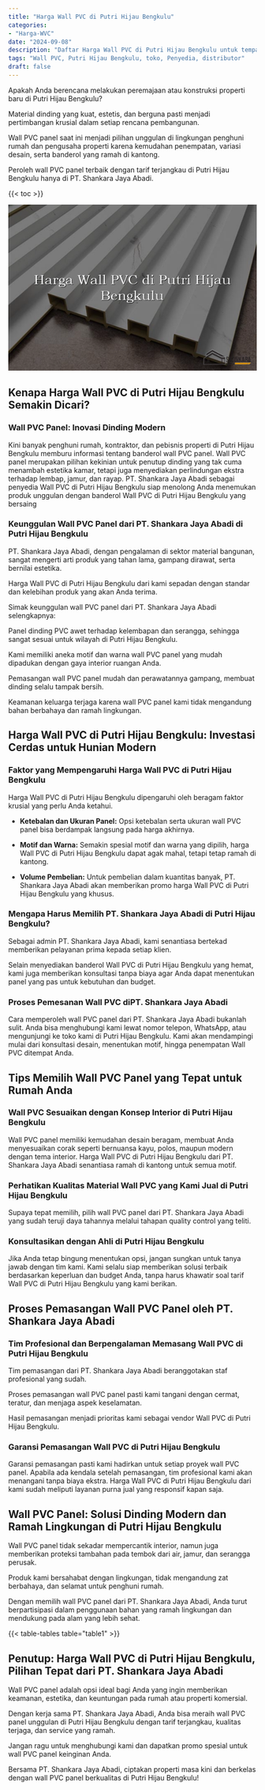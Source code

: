 ```yaml
---
title: "Harga Wall PVC di Putri Hijau Bengkulu"
categories: 
- "Harga-WVC"
date: "2024-09-08"
description: "Daftar Harga Wall PVC di Putri Hijau Bengkulu untuk tempat tinggal, perkantoran, serta toko. Produk terbaik, beragam motif, warna menarik, dengan servis instalasi ditangani oleh tenaga ahli ahli dan jaminan resmi!|Layanan distribusi Wall PVC di Putri Hijau Bengkulu bagi keperluan hunian, kantor, maupun toko, dengan panel berkualitas dan instalasi oleh teknisi ahli serta kepastian resmi.|Solusi Wall PVC di Putri Hijau Bengkulu yang terpercaya bagi tempat tinggal, kantor, dan gerai, bersama panel terbaik dan penempatan oleh tenaga ahli ahli dan kepastian resmi.|Penjualan Wall PVC di Putri Hijau Bengkulu untuk tempat tinggal, kantor, dan toko, dengan produk unggulan dan instalasi oleh tenaga ahli profesional, dilengkapi beserta jaminan resmi.}"
tags: "Wall PVC, Putri Hijau Bengkulu, toko, Penyedia, distributor"
draft: false
---
```


Apakah Anda berencana melakukan peremajaan atau konstruksi properti baru di Putri Hijau Bengkulu?

Material dinding yang kuat, estetis, dan berguna pasti menjadi pertimbangan krusial dalam setiap rencana pembangunan.

Wall PVC panel saat ini menjadi pilihan unggulan di lingkungan penghuni rumah dan pengusaha properti karena kemudahan penempatan, variasi desain, serta banderol yang ramah di kantong.

Peroleh wall PVC panel terbaik dengan tarif terjangkau di Putri Hijau Bengkulu hanya di PT. Shankara Jaya Abadi.

{{< toc >}}

![Harga Wall PVC di Putri Hijau Bengkulu](/images/Harga-WVC/Harga-Wall-PVC-di-Putri-Hijau-Bengkulu.png)


## Kenapa Harga Wall PVC di Putri Hijau Bengkulu Semakin Dicari?

### Wall PVC Panel: Inovasi Dinding Modern

Kini banyak penghuni rumah, kontraktor, dan pebisnis properti di Putri Hijau Bengkulu memburu informasi tentang banderol wall PVC panel. Wall PVC panel merupakan pilihan kekinian untuk penutup dinding yang tak cuma menambah estetika kamar, tetapi juga menyediakan perlindungan ekstra terhadap lembap, jamur, dan rayap. PT. Shankara Jaya Abadi sebagai penyedia Wall PVC di Putri Hijau Bengkulu siap menolong Anda menemukan produk unggulan dengan banderol Wall PVC di Putri Hijau Bengkulu yang bersaing

### Keunggulan Wall PVC Panel dari PT. Shankara Jaya Abadi di Putri Hijau Bengkulu

PT. Shankara Jaya Abadi, dengan pengalaman di sektor material bangunan, sangat mengerti arti produk yang tahan lama, gampang dirawat, serta bernilai estetika.

Harga Wall PVC di Putri Hijau Bengkulu dari kami sepadan dengan standar dan kelebihan produk yang akan Anda terima.

Simak keunggulan wall PVC panel dari PT. Shankara Jaya Abadi selengkapnya:

Panel dinding PVC awet terhadap kelembapan dan serangga, sehingga sangat sesuai untuk wilayah di Putri Hijau Bengkulu.

Kami memiliki aneka motif dan warna wall PVC panel yang mudah dipadukan dengan gaya interior ruangan Anda.

Pemasangan wall PVC panel mudah dan perawatannya gampang, membuat dinding selalu tampak bersih.

Keamanan keluarga terjaga karena wall PVC panel kami tidak mengandung bahan berbahaya dan ramah lingkungan.

## Harga Wall PVC di Putri Hijau Bengkulu: Investasi Cerdas untuk Hunian Modern

### Faktor yang Mempengaruhi Harga Wall PVC di Putri Hijau Bengkulu

Harga Wall PVC di Putri Hijau Bengkulu dipengaruhi oleh beragam faktor krusial yang perlu Anda ketahui.

- **Ketebalan dan Ukuran Panel:** Opsi ketebalan serta ukuran wall PVC panel bisa berdampak langsung pada harga akhirnya.

- **Motif dan Warna:** Semakin spesial motif dan warna yang dipilih, harga Wall PVC di Putri Hijau Bengkulu dapat agak mahal, tetapi tetap ramah di kantong.

- **Volume Pembelian:** Untuk pembelian dalam kuantitas banyak, PT. Shankara Jaya Abadi akan memberikan promo harga Wall PVC di Putri Hijau Bengkulu yang khusus.

### Mengapa Harus Memilih PT. Shankara Jaya Abadi di Putri Hijau Bengkulu?

Sebagai admin PT. Shankara Jaya Abadi, kami senantiasa bertekad memberikan pelayanan prima kepada setiap klien.

Selain menyediakan banderol Wall PVC di Putri Hijau Bengkulu yang hemat, kami juga memberikan konsultasi tanpa biaya agar Anda dapat menentukan panel yang pas untuk kebutuhan dan budget.

### Proses Pemesanan Wall PVC diPT. Shankara Jaya Abadi

Cara memperoleh wall PVC panel dari PT. Shankara Jaya Abadi bukanlah sulit. Anda bisa menghubungi kami lewat nomor telepon, WhatsApp, atau mengunjungi ke toko kami di Putri Hijau Bengkulu. Kami akan mendampingi mulai dari konsultasi desain, menentukan motif, hingga penempatan Wall PVC ditempat Anda.

## Tips Memilih Wall PVC Panel yang Tepat untuk Rumah Anda

### Wall PVC Sesuaikan dengan Konsep Interior di Putri Hijau Bengkulu

Wall PVC panel memiliki kemudahan desain beragam, membuat Anda menyesuaikan corak seperti bernuansa kayu, polos, maupun modern dengan tema interior. Harga Wall PVC di Putri Hijau Bengkulu dari PT. Shankara Jaya Abadi senantiasa ramah di kantong untuk semua motif.

### Perhatikan Kualitas Material Wall PVC yang Kami Jual di Putri Hijau Bengkulu

Supaya tepat memilih, pilih wall PVC panel dari PT. Shankara Jaya Abadi yang sudah teruji daya tahannya melalui tahapan quality control yang teliti.

### Konsultasikan dengan Ahli di Putri Hijau Bengkulu

Jika Anda tetap bingung menentukan opsi, jangan sungkan untuk tanya jawab dengan tim kami. Kami selalu siap memberikan solusi terbaik berdasarkan keperluan dan budget Anda, tanpa harus khawatir soal tarif Wall PVC di Putri Hijau Bengkulu yang kami berikan.

## Proses Pemasangan Wall PVC Panel oleh PT. Shankara Jaya Abadi

### Tim Profesional dan Berpengalaman Memasang Wall PVC di Putri Hijau Bengkulu

Tim pemasangan dari PT. Shankara Jaya Abadi beranggotakan staf profesional yang sudah.

Proses pemasangan wall PVC panel pasti kami tangani dengan cermat, teratur, dan menjaga aspek keselamatan.

Hasil pemasangan menjadi prioritas kami sebagai vendor Wall PVC di Putri Hijau Bengkulu.

### Garansi Pemasangan Wall PVC di Putri Hijau Bengkulu

Garansi pemasangan pasti kami hadirkan untuk setiap proyek wall PVC panel. Apabila ada kendala setelah pemasangan, tim profesional kami akan menangani tanpa biaya ekstra. Harga Wall PVC di Putri Hijau Bengkulu dari kami sudah meliputi layanan purna jual yang responsif kapan saja.

## Wall PVC Panel: Solusi Dinding Modern dan Ramah Lingkungan di Putri Hijau Bengkulu

Wall PVC panel tidak sekadar mempercantik interior, namun juga memberikan proteksi tambahan pada tembok dari air, jamur, dan serangga perusak.

Produk kami bersahabat dengan lingkungan, tidak mengandung zat berbahaya, dan selamat untuk penghuni rumah.

Dengan memilih wall PVC panel dari PT. Shankara Jaya Abadi, Anda turut berpartisipasi dalam penggunaan bahan yang ramah lingkungan dan mendukung pada alam yang lebih sehat.

{{< table-tables table="table1" >}}

## Penutup: Harga Wall PVC di Putri Hijau Bengkulu, Pilihan Tepat dari PT. Shankara Jaya Abadi

Wall PVC panel adalah opsi ideal bagi Anda yang ingin memberikan keamanan, estetika, dan keuntungan pada rumah atau properti komersial.

Dengan kerja sama PT. Shankara Jaya Abadi, Anda bisa meraih wall PVC panel unggulan di Putri Hijau Bengkulu dengan tarif terjangkau, kualitas terjaga, dan service yang ramah.

Jangan ragu untuk menghubungi kami dan dapatkan promo spesial untuk wall PVC panel keinginan Anda.

Bersama PT. Shankara Jaya Abadi, ciptakan properti masa kini dan berkelas dengan wall PVC panel berkualitas di Putri Hijau Bengkulu!